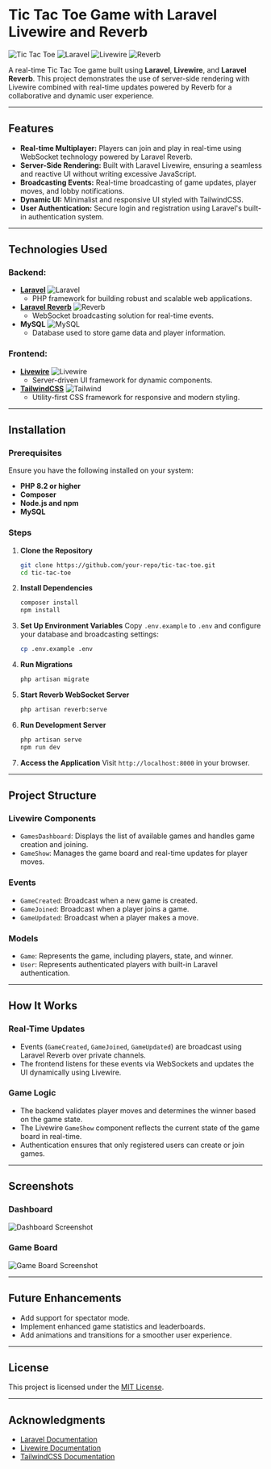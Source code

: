 # Tic Tac Toe Game with Laravel Livewire and Reverb

![Tic Tac Toe](https://img.shields.io/badge/TicTacToe-Game-blue) ![Laravel](https://img.shields.io/badge/Laravel-11.x-red) ![Livewire](https://img.shields.io/badge/Livewire-2.x-green) ![Reverb](https://img.shields.io/badge/Reverb-Websockets-purple)

A real-time Tic Tac Toe game built using **Laravel**, **Livewire**, and **Laravel Reverb**. This project demonstrates the use of server-side rendering with Livewire combined with real-time updates powered by Reverb for a collaborative and dynamic user experience.

---

## Features

- **Real-time Multiplayer:** Players can join and play in real-time using WebSocket technology powered by Laravel Reverb.
- **Server-Side Rendering:** Built with Laravel Livewire, ensuring a seamless and reactive UI without writing excessive JavaScript.
- **Broadcasting Events:** Real-time broadcasting of game updates, player moves, and lobby notifications.
- **Dynamic UI:** Minimalist and responsive UI styled with TailwindCSS.
- **User Authentication:** Secure login and registration using Laravel's built-in authentication system.

---

## Technologies Used

### Backend:
- **[Laravel](https://laravel.com/)** ![Laravel](https://img.shields.io/badge/Laravel-11.x-red)
  - PHP framework for building robust and scalable web applications.
- **[Laravel Reverb](https://laravel.com/docs/11.x/broadcasting)** ![Reverb](https://img.shields.io/badge/Reverb-Websockets-purple)
  - WebSocket broadcasting solution for real-time events.
- **MySQL** ![MySQL](https://img.shields.io/badge/MySQL-Database-orange)
  - Database used to store game data and player information.

### Frontend:
- **[Livewire](https://laravel-livewire.com/)** ![Livewire](https://img.shields.io/badge/Livewire-2.x-green)
  - Server-driven UI framework for dynamic components.
- **[TailwindCSS](https://tailwindcss.com/)** ![Tailwind](https://img.shields.io/badge/TailwindCSS-Utility--First-blue)
  - Utility-first CSS framework for responsive and modern styling.

---

## Installation

### Prerequisites
Ensure you have the following installed on your system:
- **PHP 8.2 or higher**
- **Composer**
- **Node.js and npm**
- **MySQL**

### Steps

1. **Clone the Repository**
   ```bash
   git clone https://github.com/your-repo/tic-tac-toe.git
   cd tic-tac-toe
   ```

2. **Install Dependencies**
   ```bash
   composer install
   npm install
   ```

3. **Set Up Environment Variables**
   Copy `.env.example` to `.env` and configure your database and broadcasting settings:
   ```bash
   cp .env.example .env
   ```

4. **Run Migrations**
   ```bash
   php artisan migrate
   ```

5. **Start Reverb WebSocket Server**
   ```bash
   php artisan reverb:serve
   ```

6. **Run Development Server**
   ```bash
   php artisan serve
   npm run dev
   ```

7. **Access the Application**
   Visit `http://localhost:8000` in your browser.

---

## Project Structure

### Livewire Components
- `GamesDashboard`: Displays the list of available games and handles game creation and joining.
- `GameShow`: Manages the game board and real-time updates for player moves.

### Events
- `GameCreated`: Broadcast when a new game is created.
- `GameJoined`: Broadcast when a player joins a game.
- `GameUpdated`: Broadcast when a player makes a move.

### Models
- `Game`: Represents the game, including players, state, and winner.
- `User`: Represents authenticated players with built-in Laravel authentication.

---

## How It Works

### Real-Time Updates
- Events (`GameCreated`, `GameJoined`, `GameUpdated`) are broadcast using Laravel Reverb over private channels.
- The frontend listens for these events via WebSockets and updates the UI dynamically using Livewire.

### Game Logic
- The backend validates player moves and determines the winner based on the game state.
- The Livewire `GameShow` component reflects the current state of the game board in real-time.
- Authentication ensures that only registered users can create or join games.

---

## Screenshots

### Dashboard
![Dashboard Screenshot](https://via.placeholder.com/800x400?text=Dashboard+Screenshot)

### Game Board
![Game Board Screenshot](https://via.placeholder.com/800x400?text=Game+Board+Screenshot)

---

## Future Enhancements

- Add support for spectator mode.
- Implement enhanced game statistics and leaderboards.
- Add animations and transitions for a smoother user experience.

---

## License

This project is licensed under the [MIT License](LICENSE).

---

## Acknowledgments

- [Laravel Documentation](https://laravel.com/docs/)
- [Livewire Documentation](https://laravel-livewire.com/docs/)
- [TailwindCSS Documentation](https://tailwindcss.com/docs/)
